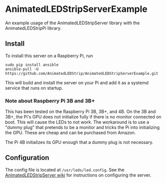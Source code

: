 # AnimatedLEDStripServerExample
An example usage of the AnimatedLEDStripServer library with the AnimatedLEDStripPi library.

## Install
To install this server on a Raspberry Pi, run
```
sudo pip install ansible
ansible-pull -U https://github.com/AnimatedLEDStrip/AnimatedLEDStripServerExample.git
```

This will build and install the server on your Pi and add it as a systemd service that runs on startup.

### Note about Raspberry Pi 3B and 3B+
This has been tested on the Raspberry Pi 3B, 3B+, and 4B. On the 3B and 3B+, the Pi's GPU does not initialize fully if
there is no monitor connected on boot. This will cause the LEDs to not work. The workaround is to use a "dummy plug"
that pretends to be a monitor and tricks the Pi into initializing the GPU. These are cheap and can be purchased from Amazon.

The Pi 4B initializes its GPU enough that a dummy plug is not necessary.

## Configuration
The config file is located at `/usr/leds/led.config`. See the 
[AnimatedLEDStripServer wiki](https://github.com/AnimatedLEDStrip/AnimatedLEDStripServer/wiki/Configuration) 
for instructions on configuring the server.
